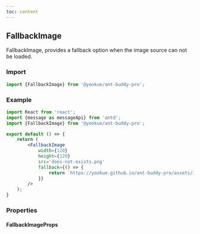 ```yaml
---
toc: content
---
```


## FallbackImage

FallbackImage, provides a fallback option when the image source can not be loaded.

### Import

```jsx | pure
import {FallbackImage} from '@yookue/ant-buddy-pro';
```

### Example

```jsx
import React from 'react';
import {message as messageApi} from 'antd';
import {FallbackImage} from '@yookue/ant-buddy-pro';

export default () => {
    return (
        <FallbackImage
            width={120}
            height={120}
            src='does-not-exists.png'
            fallback={() => {
                return `https://yookue.github.io/ant-buddy-pro/assets/ico/logo-icon.svg?timestamp=${Date.now()}`;
            }}
        />
    );
}
```

### Properties

#### FallbackImageProps

<API src="@/field/FallbackImage/index.tsx" hideTitle></API>
